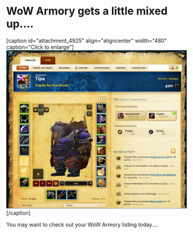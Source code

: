 # WoW Armory gets a little mixed up....

[caption id="attachment\_4925" align="aligncenter" width="480" caption="Click to enlarge"][![](../uploads/2010/04/Fullscreen-capture-412010-72522-AM-480x420.jpg "A Tuskarr?")](../uploads/2010/04/Fullscreen-capture-412010-72522-AM.jpg)[/caption]

You may want to check out your WoW Armory listing today....

